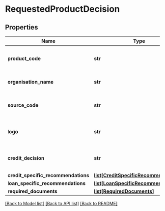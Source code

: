 # RequestedProductDecision

## Properties
Name | Type | Description | Notes
------------ | ------------- | ------------- | -------------
**product_code** | **str** | A unique code that identifies the product | 
**organisation_name** | **str** | Card issuing Organisation code | 
**source_code** | **str** | A source code to identify the product | 
**logo** | **str** | Product logo to identify the product | [optional] 
**credit_decision** | **str** | Evaluated Applicant Credit Decision | [optional] 
**credit_specific_recommendations** | [**list[CreditSpecificRecommendations]**](CreditSpecificRecommendations.md) |  | [optional] 
**loan_specific_recommendations** | [**list[LoanSpecificRecommendations]**](LoanSpecificRecommendations.md) |  | [optional] 
**required_documents** | [**list[RequiredDocuments]**](RequiredDocuments.md) |  | [optional] 

[[Back to Model list]](../README.md#documentation-for-models) [[Back to API list]](../README.md#documentation-for-api-endpoints) [[Back to README]](../README.md)

